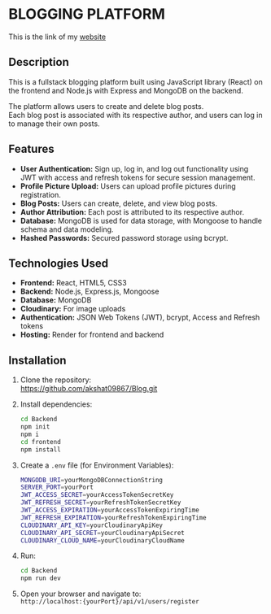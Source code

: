 # BLOGGING PLATFORM

This is the link of my [website](https://blog-jkdx.onrender.com/api/v1/users/register)  

## Description
This is a fullstack blogging platform built using JavaScript library (React) on the frontend and Node.js with Express and MongoDB on the backend.

The platform allows users to create and delete blog posts.  
Each blog post is associated with its respective author, and users can log in to manage their own posts.

## Features
- **User Authentication:** Sign up, log in, and log out functionality using JWT with access and refresh tokens for secure session management.
- **Profile Picture Upload:** Users can upload profile pictures during registration.
- **Blog Posts:** Users can create, delete, and view blog posts.
- **Author Attribution:** Each post is attributed to its respective author.
- **Database:** MongoDB is used for data storage, with Mongoose to handle schema and data modeling.
- **Hashed Passwords:** Secured password storage using bcrypt.

## Technologies Used
- **Frontend:** React, HTML5, CSS3
- **Backend:** Node.js, Express.js, Mongoose
- **Database:** MongoDB
- **Cloudinary:** For image uploads
- **Authentication:** JSON Web Tokens (JWT), bcrypt, Access and Refresh tokens
- **Hosting:** Render for frontend and backend

## Installation

1. Clone the repository:  
   https://github.com/akshat09867/Blog.git

2. Install dependencies:  
    ```bash
    cd Backend
    npm init
    npm i
    cd frontend
    npm install
    ```

3. Create a `.env` file (for Environment Variables):
    ```bash
    MONGODB_URI=yourMongoDBConnectionString
    SERVER_PORT=yourPort
    JWT_ACCESS_SECRET=yourAccessTokenSecretKey
    JWT_REFRESH_SECRET=yourRefreshTokenSecretKey
    JWT_ACCESS_EXPIRATION=yourAccessTokenExpiringTime
    JWT_REFRESH_EXPIRATION=yourRefreshTokenExpiringTime
    CLOUDINARY_API_KEY=yourCloudinaryApiKey
    CLOUDINARY_API_SECRET=yourCloudinaryApiSecret
    CLOUDINARY_CLOUD_NAME=yourCloudinaryCloudName
    ```

4. Run:  
    ```bash
    cd Backend
    npm run dev
    ```

5. Open your browser and navigate to:  
   `http://localhost:{yourPort}/api/v1/users/register`
